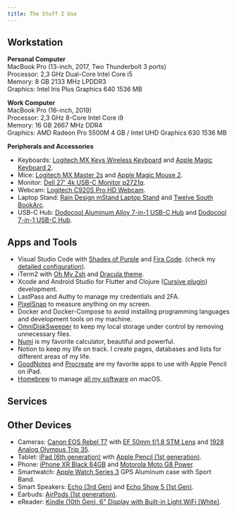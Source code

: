 ```yaml
---
title: The Stuff I Use
---
```


## Workstation

**Personal Computer**  
MacBook Pro (13-inch, 2017, Two Thunderbolt 3 ports)  
Processor: 2,3 GHz Dual-Core Intel Core i5  
Memory: 8 GB 2133 MHz LPDDR3  
Graphics: Intel Iris Plus Graphics 640 1536 MB  

**Work Computer**  
MacBook Pro (16-inch, 2019)  
Processor: 2,3 GHz 8-Core Intel Core i9  
Memory: 16 GB 2667 MHz DDR4  
Graphics: AMD Radeon Pro 5500M 4 GB / Intel UHD Graphics 630 1536 MB  

**Peripherals and Accessories**

- Keyboards: [Logitech MX Keys Wireless Keyboard](https://www.logitech.com/en-us/products/keyboards/mx-keys-wireless-keyboard.html) and [Apple Magic Keyboard 2](https://www.apple.com/shop/product/MK2A3LL/A/magic-keyboard-us-english).
- Mice: [Logitech MX Master 2s](https://www.logitech.com/en-us/eol/mx-master-2s-mouse.910-005131.html) and [Apple Magic Mouse 2](https://www.apple.com/shop/product/MK2E3AM/A/magic-mouse).
- Monitor: [Dell 27' 4k USB-C Monitor p2721q](https://www.dell.com/en-us/shop/dell-27-4k-usb-c-monitor-p2721q/apd/210-axlt/monitors-monitor-accessories).
- Webcam: [Logitech C920S Pro HD Webcam](https://www.logitech.com/en-us/products/webcams/c920s-pro-hd-webcam.960-001257.html).
- Laptop Stand: [Rain Design mStand Laptop Stand](https://www.raindesigninc.com/mstand.html) and [Twelve South BookArc](https://www.twelvesouth.com/products/bookarc-macbook).
- USB-C Hub: [Dodocool Aluminum Alloy 7-in-1 USB-C Hub](https://www.dodocool.com/p-dc53gy-1.html) and [Dodocool 7-in-1 USB-C Hub](https://www.dodocool.com/p-dc30s.html).

## Apps and Tools

- Visual Studio Code with [Shades of Purple](https://marketplace.visualstudio.com/items?itemName=ahmadawais.shades-of-purple) and [Fira Code](https://github.com/tonsky/FiraCode). (check my [detailed configuration](https://github.com/diegocosta/setup/tree/main/vscode)).
- iTerm2 with [Oh My Zsh](https://ohmyz.sh/) and [Dracula theme](https://draculatheme.com/iterm).
- Xcode and Android Studio for Flutter and Clojure ([Cursive plugin](https://cursive-ide.com/)) development.
- LastPass and Authy to manage my credentials and 2FA.
- [PixelSnap](https://getpixelsnap.com/) to measure anything on my screen.
- Docker and Docker-Compose to avoid installing programming languages and development tools on my machine.
- [OmniDiskSweeper](https://www.omnigroup.com/more) to keep my local storage under control by removing unnecessary files.
- [Numi](https://numi.app/) is my favorite calculator, beautiful and powerful.
- Notion to keep my life on track. I create pages, databases and lists for different areas of my life.
- [GoodNotes](https://apps.apple.com/br/app/goodnotes-5/id1444383602) and [Procreate](https://apps.apple.com/br/app/procreate/id425073498) are my favorite apps to use with Apple Pencil on iPad.
- [Homebrew](https://brew.sh) to manage [all my software](https://github.com/diegocosta/setup/blob/main/Brewfile) on macOS.

## Services

## Other Devices

- Cameras: [Canon EOS Rebel T7](https://www.usa.canon.com/internet/portal/us/home/products/details/cameras/eos-dslr-and-mirrorless-cameras/dslr/eos-rebel-t7-ef-s-18-55mm-is-ii-kit) with [EF 50mm f/1.8 STM Lens](https://www.usa.canon.com/internet/portal/us/home/products/details/lenses/ef/standard-medium-telephoto/ef-50mm-f-1-8-stm/ef-50mm-f1-8-stm) and [1928 Analog Olympus Trip 35](https://en.wikipedia.org/wiki/Olympus_Trip_35).
- Tablet: [iPad (6th generation)](https://support.apple.com/kb/SP774?locale=pt_BR) with [Apple Pencil (1st generation)](https://www.apple.com/shop/product/MK0C2AM/A/apple-pencil-1st-generation).
- Phone: [iPhone XR Black 64GB](https://support.apple.com/kb/SP781?locale=pt_BR) and [Motorola Moto G8 Power](https://www.motorola.com/we/smartphones-moto-g-power-gen-8/p?skuId=113).
- Smartwatch: [Apple Watch Series 3](https://support.apple.com/kb/SP766?viewlocale=en_US&locale=pt_BR) GPS Aluminum case with Sport Band.
- Smart Speakers: [Echo (3rd Gen)](https://www.amazon.com/all-new-Echo/dp/B07PBGN2WX?th=1) and [Echo Show 5 (1st Gen)](https://www.amazon.com/Introducing-Echo-Show-Compact-Charcoal/dp/B07HZLHPKP).
- Earbuds: [AirPods (1st generation)](https://support.apple.com/kb/SP750?locale=en_US).
- eReader: [Kindle (10th Gen), 6" Display with Built-in Light,WiFi (White)](https://www.amazon.com/dp/B07978J597?ref=MarsFS_KINDLE_kindle).
